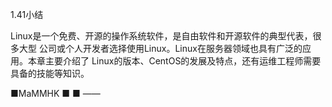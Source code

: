 

1.41小结

Linux是一个免费、开源的操作系统软件，是自由软件和开源软件的典型代表，很多大型 公司或个人开发者选择使用Linux。Linux在服务器领域也具有广泛的应用。本章主要介绍了 Linux的版本、CentOS的发展及特点，还有运维工程师需要具备的技能等知识。

■MaMMHK    ■    ■    ——

